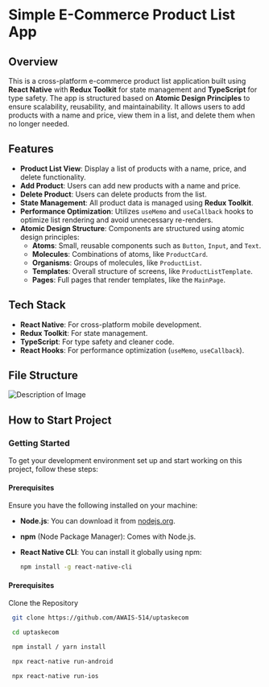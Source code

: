 # Simple E-Commerce Product List App

## Overview

This is a cross-platform e-commerce product list application built using **React Native** with **Redux Toolkit** for state management and **TypeScript** for type safety. The app is structured based on **Atomic Design Principles** to ensure scalability, reusability, and maintainability. It allows users to add products with a name and price, view them in a list, and delete them when no longer needed.

## Features

- **Product List View**: Display a list of products with a name, price, and delete functionality.
- **Add Product**: Users can add new products with a name and price.
- **Delete Product**: Users can delete products from the list.
- **State Management**: All product data is managed using **Redux Toolkit**.
- **Performance Optimization**: Utilizes `useMemo` and `useCallback` hooks to optimize list rendering and avoid unnecessary re-renders.
- **Atomic Design Structure**: Components are structured using atomic design principles:
  - **Atoms**: Small, reusable components such as `Button`, `Input`, and `Text`.
  - **Molecules**: Combinations of atoms, like `ProductCard`.
  - **Organisms**: Groups of molecules, like `ProductList`.
  - **Templates**: Overall structure of screens, like `ProductListTemplate`.
  - **Pages**: Full pages that render templates, like the `MainPage`.

## Tech Stack

- **React Native**: For cross-platform mobile development.
- **Redux Toolkit**: For state management.
- **TypeScript**: For type safety and cleaner code.
- **React Hooks**: For performance optimization (`useMemo`, `useCallback`).

## File Structure

![Description of Image](https://firebasestorage.googleapis.com/v0/b/storage-asset-backup.appspot.com/o/Screenshot%202024-09-16%20at%2011.58.14%E2%80%AFAM.png?alt=media&token=37746b20-cefd-4ccb-a929-078be905aaa8)

## How to Start Project
### Getting Started

To get your development environment set up and start working on this project, follow these steps:

#### Prerequisites

Ensure you have the following installed on your machine:

- **Node.js**: You can download it from [nodejs.org](https://nodejs.org/).
- **npm** (Node Package Manager): Comes with Node.js.
- **React Native CLI**: You can install it globally using npm:

  ```bash
  npm install -g react-native-cli
#### Prerequisites

  Clone the Repository
 ```bash
  git clone https://github.com/AWAIS-514/uptaskecom

  cd uptaskecom

  npm install / yarn install

  npx react-native run-android

  npx react-native run-ios


